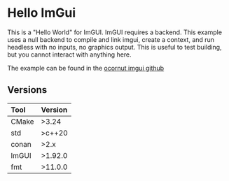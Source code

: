 # Hello ImGui

This is a "Hello World" for ImGUI. ImGUI requires a backend. This example uses
a null backend to compile and link imgui, create a context, and run headless
with no inputs, no graphics output. This is useful to test building, but you
cannot interact with anything here.

The example can be found in the 
[ocornut imgui github](https://github.com/ocornut/imgui/blob/master/examples/example_null/main.cpp)

## Versions

| Tool  | Version |
|:------|:--------|
| CMake | >3.24   |
| std   | >c++20  |
| conan | >2.x    |
| ImGUI | >1.92.0 |
| fmt   | >11.0.0 |
